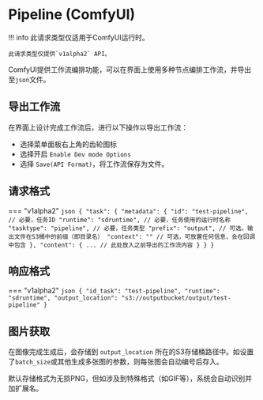 # Pipeline (ComfyUI)

!!! info
    此请求类型仅适用于ComfyUI运行时。

    此请求类型仅提供`v1alpha2` API。

ComfyUI提供工作流编排功能，可以在界面上使用多种节点编排工作流，并导出至`json`文件。

## 导出工作流

在界面上设计完成工作流后，进行以下操作以导出工作流：
* 选择菜单面板右上角的齿轮图标
* 选择开启 `Enable Dev mode Options`
* 选择 `Save(API Format)`，将工作流保存为文件。

## 请求格式

=== "v1alpha2"
    ```json
    {
      "task": {
        "metadata": {
          "id": "test-pipeline", // 必要，任务ID
          "runtime": "sdruntime", // 必要，任务使用的运行时名称
          "tasktype": "pipeline", // 必要，任务类型
          "prefix": "output", // 可选，输出文件在S3桶中的前缀（即目录名）
          "context": "" // 可选，可放置任何信息，会在回调中包含
        },
        "content": {
          ... // 此处放入之前导出的工作流内容
        }
      }
    }
    ```

## 响应格式

=== "v1alpha2"
    ```json
    {
      "id_task": "test-pipeline",
      "runtime": "sdruntime",
      "output_location": "s3://outputbucket/output/test-pipeline"
    }
    ```

## 图片获取

在图像完成生成后，会存储到 `output_location` 所在的S3存储桶路径中。如设置了`batch_size`或其他生成多张图的参数，则每张图会自动编号后存入。

默认存储格式为无损PNG，但如涉及到特殊格式（如GIF等），系统会自动识别并加扩展名。